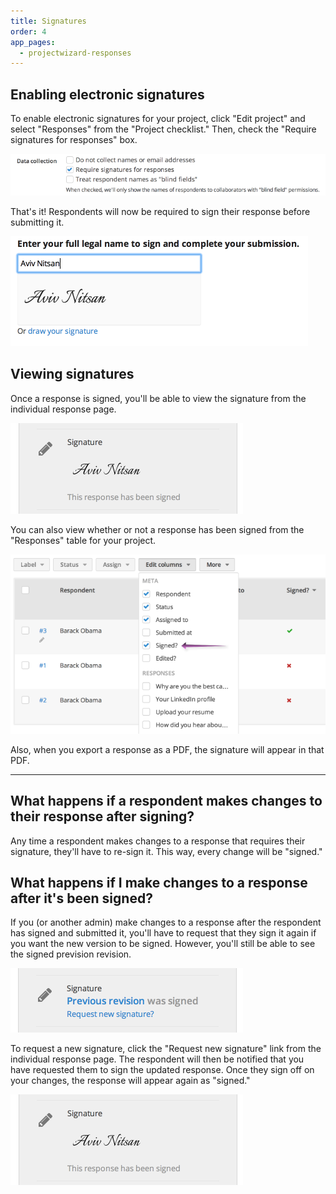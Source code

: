 ```yaml
---
title: Signatures
order: 4
app_pages:
  - projectwizard-responses
---
```


## Enabling electronic signatures

To enable electronic signatures for your project, click "Edit project" and select "Responses" from the "Project checklist." Then, check the "Require signatures for responses" box.

![require signatures](../images/require_signatures.png)

That's it! Respondents will now be required to sign their response before submitting it.

![signature](../images/signature.png)

## Viewing signatures

Once a response is signed, you'll be able to view the signature from the individual response page.

![signed response](../images/signed_response.png)

You can also view whether or not a response has been signed from the "Responses" table for your project.

![signed column](../images/signed_column.png)

Also, when you export a response as a PDF, the signature will appear in that PDF.

---

## What happens if a respondent makes changes to their response after signing?
Any time a respondent makes changes to a response that requires their signature, they'll have to re-sign it. This way, every change will be "signed."

## What happens if I make changes to a response after it's been signed?
If you (or another admin) make changes to a response after the respondent has signed and submitted it, you'll have to request that they sign it again if you want the new version to be signed. However, you'll still be able to see the signed prevision revision.

![request new signature](../images/request_new_signature.png)

To request a new signature, click the "Request new signature" link from the individual response page. The respondent will then be notified that you have requested them to sign the updated response. Once they sign off on your changes, the response will appear again as "signed."

![signed response](../images/signed_response.png)
